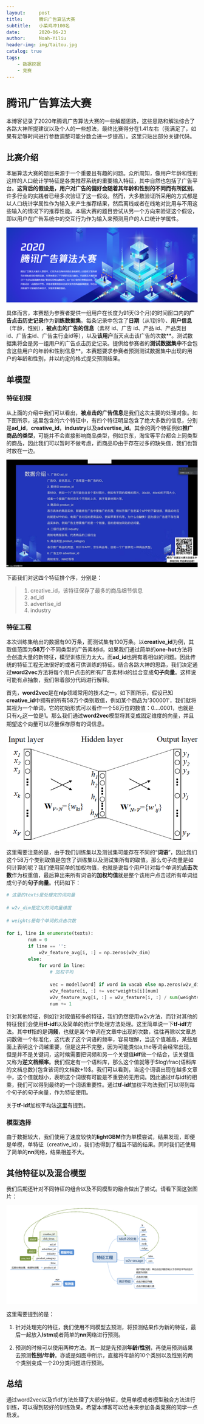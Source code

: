 ```yaml
---
layout:     post
title:      腾讯广告算法大赛
subtitle:   小菜鸡冲100名
date:       2020-06-23
author:     Noah-Yiliu
header-img: img/taitou.jpg
catalog: true
tags:
    - 数据挖掘
    - 竞赛
---
```


# 腾讯广告算法大赛

本博客记录了2020年腾讯广告算法大赛的一些解题思路，这些思路和解法综合了各路大神所提建议以及个人的一些想法，最终比赛得分在1.41左右（我满足了，如果有足够时间进行参数调整可能分数会进一步提高）。这里只贴出部分关键代码。

## 比赛介绍

本届算法大赛的题目来源于一个重要且有趣的问题。众所周知，像用户年龄和性别这样的人口统计学特征是各类推荐系统的重要输入特征，其中自然也包括了广告平台。**这背后的假设是，用户对广告的偏好会随着其年龄和性别的不同而有所区别**。许多行业的实践者已经多次验证了这一假设。然而，大多数验证所采用的方式都是以人口统计学属性作为输入来产生推荐结果，然后离线或者在线地对比用与不用这些输入的情况下的推荐性能。本届大赛的题目尝试从另一个方向来验证这个假设，即以用户在广告系统中的交互行为作为输入来预测用户的人口统计学属性。

![](https://github.com/awzsse/awzsse.github.io/blob/master/img/tencentcomp.png?raw=true)

具体而言，本赛题为参赛者提供一组用户在长度为91天(3个月)的时间窗口内的**广告点击历史记录**作为**训练数据集**。每条记录中包含了**日期**（从1到91）、**用户信息**（年龄，性别），**被点击的广告的信息**（素材 id、广告 id、产品 id、产品类目 id、广告主id、广告主行业id等），以及**该用户**当天点击该广告的次数**。测试数据集将会是另一组用户的广告点击历史记录。提供给参赛者的**测试数据集中**不会包含这些用户的年龄和性别信息**。本赛题要求参赛者预测测试数据集中出现的用户的年龄和性别，并以约定的格式提交预测结果。

## 单模型

### 特征初探

从上面的介绍中我们可以看出，**被点击的广告信息**是我们这次主要的处理对象。如下图所示，这里包含的六个特征中，有四个特征明显包含了绝大多数的信息，分别是**ad_id**，**creative_id**，**industry**以及**advertise_id**。其余的两个特征例如**推广商品的类型**，可能并不会直接影响商品类型，例如京东，淘宝等平台都会上同类型的商品，因此我们可以暂时不做考虑，而商品ID由于存在过多的缺失值，我们也暂时放在一边。

![](https://github.com/awzsse/awzsse.github.io/blob/master/img/tencentfeature.jpg?raw=true)

下面我们对这四个特征排个序，分别是：

> 1. creative_id，该特征保存了最多的商品细节信息
> 2. ad_id
> 3. advertise_id
> 4. industry

### 特征工程

本次训练集给出的数据有90万条，而测试集有100万条。以**creative_id**为例，其取值范围为**58万**个不同类型的广告素材id，如果我们通过简单的**one-hot**方法将会创造大量的新特征，模型训练压力太大。而**ad_id**也拥有着相似的问题。因此传统的特征工程无法很好的或者可供训练的特征。结合各路大神的思路，我们决定通过**word2vec**方法将每个用户点击的所有广告素材id的组合变成**句子向量**。这样说可能有点抽象，我们带着部分代码进行解释。

首先，**word2vec**是在**nlp**领域常用的技术之一。如下图所示，假设已知**creative_id**中拥有的所有58万个类别取值，例如某个商品为'300001'，我们就将其视为一个单词，它的初始形式可以看作一个58万位的数值：$0....0001$，也就是只有$x_n$这一位是$1$。那么我们通过**word2vec**模型将其变成固定维度的向量，并且期望这个向量可以尽量保存原有的词信息。

![](https://github.com/awzsse/awzsse.github.io/blob/master/img/w2v.png?raw=true)

这里需要注意的是，由于我们训练集以及测试集可能存在不同的“**词语**”，因此我们这个58万个类别取值是包含了训练集以及测试集所有的取值。那么句子向量是如何计算的呢？我们使用简单的加权均值，也就是说每个用户针对每个单词的**点击次数**作为权重值，最后算出来所有词语的**加权均值**就是整个该用户点击过所有单词组成句子的**句子向量**。代码如下：

```python
# 这里的texts是处理完的词向量

# w2v_dim是定义的词向量维度

# weights是每个单词的点击次数

for i, line in enumerate(texts):
        num = 0
        if line == '':
            w2v_feature_avg[i, :] = np.zeros(w2v_dim)
        else:
            for word in line:
                # 加权平均
                
                vec = model[word] if word in vacab else np.zeros(w2v_dim)
                w2v_feature[i, :] += vec*weights[i][num]
                w2v_feature_avg[i, :] = w2v_feature[i, :] / sum(weights[i])
                num += 1
```

针对其他特征，例如针对取值较多的特征，我们仍然使用w2v方法，而针对其他的特征我们会使用**tf-idf**以及简单的统计学处理方法处理。这里简单说一下**tf-idf**方法。其中**tf**指的是**词频**，也就是某个单词在文章中出现的次数，往往再除以文章总词数做一个标准化，这代表了这个词语的频率，容易理解，当这个值越高，某些层面上表明这个词越重要，但是这并不完整，因为可能类似a,the等词会经常出现，但是并不是关键词，这时候需要把词频和另一个关键值**idf**做一个结合，该关键值又称为**逆文档频率**。我们假定有一个语料库，那么这个值就等于$log\frac{语料库的文档总数}{包含该词的文档数+1}$。我们可以看到，当这个词语出现在越多文章中，这个值就越小，表明这个词很有可能是不重要的无用词。因此通过tf与idf的相乘，我们可以得到最终的一个词语重要性。通过**tf-idf**加权平均法我们可以得到每个句子的句子向量，作为特征使用。

关于**tf-idf**加权平均法[这里](https://www.cnblogs.com/Kalafinaian/p/11300953.html)有提到。

### 模型选择

由于数据较大，我们使用了速度较快的**lightGBM**作为单模尝试，结果发现，即便是单模，单特征（creative_id），我们也得到了相当不错的结果。同时我们还使用了简单的**nn**网络，结果相差不大。

## 其他特征以及混合模型

我们后期还针对不同特征的组合以及不同模型的融合做出了尝试。请看下面这张图片：

![感谢小伙伴们提供的思维导图](https://github.com/awzsse/awzsse.github.io/blob/master/img/tencentmodels.png?raw=true)

这里需要提到的是：

1. 针对处理完的特征，我们使用不同模型去预测，将预测结果作为新的特征，最后一起放入**lstm**或者简单的**nn**网络进行预测。

2. 预测的时候可以使用两种方法。其一就是先预测**年龄/性别**，再使用预测结果去预测**性别/年龄**。亦或是如图中所示，直接将年龄的10个类别以及性别的两个类别变成一个20分类问题进行预测。

## 总结

通过word2vec以及tfidf方法处理了大部分特征，使用单模或者模型融合方法进行训练，可以得到较好的训练效果。希望本博客可以给未来参加各类竞赛的同学一点启发。
